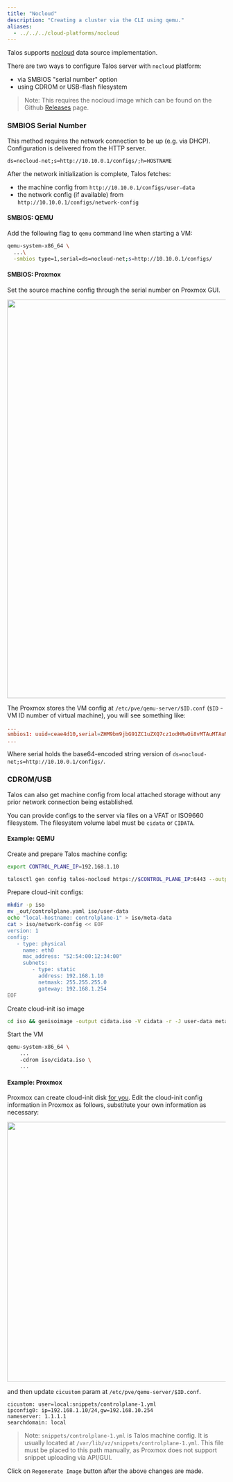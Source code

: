 ```yaml
---
title: "Nocloud"
description: "Creating a cluster via the CLI using qemu."
aliases:
  - ../../../cloud-platforms/nocloud
---
```


Talos supports [nocloud](https://cloudinit.readthedocs.io/en/latest/reference/datasources/nocloud.html) data source implementation.

There are two ways to configure Talos server with `nocloud` platform:

* via SMBIOS "serial number" option
* using CDROM or USB-flash filesystem

> Note: This requires the nocloud image which can be found on the Github [Releases](https://github.com/siderolabs/talos/releases) page.

### SMBIOS Serial Number

This method requires the network connection to be up (e.g. via DHCP).
Configuration is delivered from the HTTP server.

```text
ds=nocloud-net;s=http://10.10.0.1/configs/;h=HOSTNAME
```

After the network initialization is complete, Talos fetches:

* the machine config from `http://10.10.0.1/configs/user-data`
* the network config (if available) from `http://10.10.0.1/configs/network-config`

#### SMBIOS: QEMU

Add the following flag to `qemu` command line when starting a VM:

```bash
qemu-system-x86_64 \
  ...\
  -smbios type=1,serial=ds=nocloud-net;s=http://10.10.0.1/configs/
```

#### SMBIOS: Proxmox

Set the source machine config through the serial number on Proxmox GUI.

<img src="/images/no-cloud/proxmox-smbios.png" width="920px">

The Proxmox stores the VM config at `/etc/pve/qemu-server/$ID.conf` (```$ID``` - VM ID number of virtual machine), you will see something like:

```conf
...
smbios1: uuid=ceae4d10,serial=ZHM9bm9jbG91ZC1uZXQ7cz1odHRwOi8vMTAuMTAuMC4xL2NvbmZpZ3Mv,base64=1
...
```

Where serial holds the base64-encoded string version of `ds=nocloud-net;s=http://10.10.0.1/configs/`.

### CDROM/USB

Talos can also get machine config from local attached storage without any prior network connection being established.

You can provide configs to the server via files on a VFAT or ISO9660 filesystem.
The filesystem volume label must be ```cidata``` or ```CIDATA```.

#### Example: QEMU

Create and prepare Talos machine config:

```bash
export CONTROL_PLANE_IP=192.168.1.10

talosctl gen config talos-nocloud https://$CONTROL_PLANE_IP:6443 --output-dir _out
```

Prepare cloud-init configs:

```bash
mkdir -p iso
mv _out/controlplane.yaml iso/user-data
echo "local-hostname: controlplane-1" > iso/meta-data
cat > iso/network-config << EOF
version: 1
config:
   - type: physical
     name: eth0
     mac_address: "52:54:00:12:34:00"
     subnets:
        - type: static
          address: 192.168.1.10
          netmask: 255.255.255.0
          gateway: 192.168.1.254
EOF
```

Create cloud-init iso image

```bash
cd iso && genisoimage -output cidata.iso -V cidata -r -J user-data meta-data network-config
```

Start the VM

```bash
qemu-system-x86_64 \
    ...
    -cdrom iso/cidata.iso \
    ...
```

#### Example: Proxmox

Proxmox can create cloud-init disk [for you](https://pve.proxmox.com/wiki/Cloud-Init_Support).
Edit the cloud-init config information in Proxmox as follows, substitute your own information as necessary:

<img src="/images/no-cloud/proxmox-cloudinit.png" width="600px">

and then update ```cicustom``` param at `/etc/pve/qemu-server/$ID.conf`.

```config
cicustom: user=local:snippets/controlplane-1.yml
ipconfig0: ip=192.168.1.10/24,gw=192.168.10.254
nameserver: 1.1.1.1
searchdomain: local
```

> Note: `snippets/controlplane-1.yml` is Talos machine config.
It is usually located at `/var/lib/vz/snippets/controlplane-1.yml`.
This file must be placed to this path manually, as Proxmox does not support snippet uploading via API/GUI.

Click on `Regenerate Image` button after the above changes are made.
